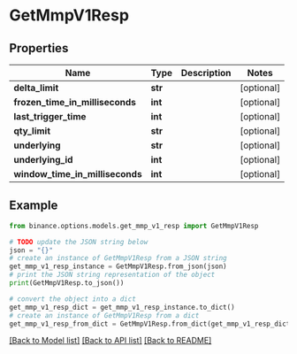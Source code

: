 # GetMmpV1Resp


## Properties

Name | Type | Description | Notes
------------ | ------------- | ------------- | -------------
**delta_limit** | **str** |  | [optional] 
**frozen_time_in_milliseconds** | **int** |  | [optional] 
**last_trigger_time** | **int** |  | [optional] 
**qty_limit** | **str** |  | [optional] 
**underlying** | **str** |  | [optional] 
**underlying_id** | **int** |  | [optional] 
**window_time_in_milliseconds** | **int** |  | [optional] 

## Example

```python
from binance.options.models.get_mmp_v1_resp import GetMmpV1Resp

# TODO update the JSON string below
json = "{}"
# create an instance of GetMmpV1Resp from a JSON string
get_mmp_v1_resp_instance = GetMmpV1Resp.from_json(json)
# print the JSON string representation of the object
print(GetMmpV1Resp.to_json())

# convert the object into a dict
get_mmp_v1_resp_dict = get_mmp_v1_resp_instance.to_dict()
# create an instance of GetMmpV1Resp from a dict
get_mmp_v1_resp_from_dict = GetMmpV1Resp.from_dict(get_mmp_v1_resp_dict)
```
[[Back to Model list]](../README.md#documentation-for-models) [[Back to API list]](../README.md#documentation-for-api-endpoints) [[Back to README]](../README.md)


